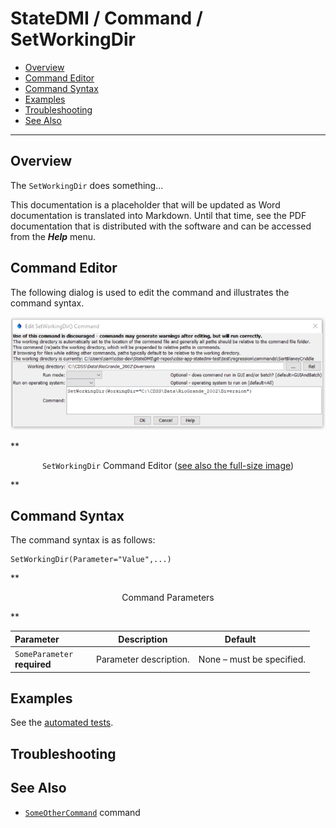 # StateDMI / Command / SetWorkingDir #

* [Overview](#overview)
* [Command Editor](#command-editor)
* [Command Syntax](#command-syntax)
* [Examples](#examples)
* [Troubleshooting](#troubleshooting)
* [See Also](#see-also)

-------------------------

## Overview ##

The `SetWorkingDir` does something...

This documentation is a placeholder that will be updated as Word documentation is translated into Markdown.
Until that time, see the PDF documentation that is distributed with the software and can be accessed
from the ***Help*** menu.

## Command Editor ##

The following dialog is used to edit the command and illustrates the command syntax.

![SetWorkingDir](SetWorkingDir.png)

**<p style="text-align: center;">
`SetWorkingDir` Command Editor (<a href="../SetWorkingDir.png">see also the full-size image</a>)
</p>**

## Command Syntax ##

The command syntax is as follows:

```text
SetWorkingDir(Parameter="Value",...)
```
**<p style="text-align: center;">
Command Parameters
</p>**

| **Parameter**&nbsp;&nbsp;&nbsp;&nbsp;&nbsp;&nbsp;&nbsp;&nbsp;&nbsp;&nbsp;&nbsp;&nbsp; | **Description** | **Default**&nbsp;&nbsp;&nbsp;&nbsp;&nbsp;&nbsp;&nbsp;&nbsp;&nbsp;&nbsp; |
| --------------|-----------------|----------------- |
|`SomeParameter`<br>**required**|Parameter description.|None – must be specified.|

## Examples ##

See the [automated tests](https://github.com/OpenWaterFoundation/cdss-app-statedmi-main/tree/master/test/regression/commands/SetWorkingDir).

## Troubleshooting ##

## See Also ##

* [`SomeOtherCommand`](../SomeOtherCommand/SomeOtherCommand) command
